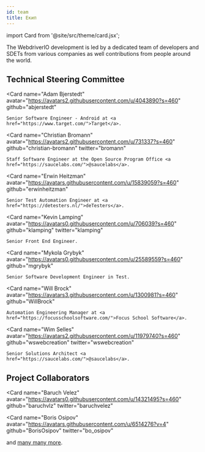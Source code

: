 ```yaml
---
id: team
title: Екип
---
```


import Card from '@site/src/theme/card.jsx';

The WebdriverIO development is led by a dedicated team of developers and SDETs from various companies as well contributions from people around the world.

## Technical Steering Committee

<Card
    name="Adam Bjerstedt"
    avatar="https://avatars2.githubusercontent.com/u/4043890?s=460"
    github="abjerstedt"
>
    Senior Software Engineer - Android at <a href="https://www.target.com/">Target</a>.
</Card>

<Card
    name="Christian Bromann"
    avatar="https://avatars2.githubusercontent.com/u/731337?s=460"
    github="christian-bromann"
    twitter="bromann"
>
    Staff Software Engineer at the Open Source Program Office <a href="https://saucelabs.com/">@saucelabs</a>.
</Card>

<Card
    name="Erwin Heitzman"
    avatar="https://avatars.githubusercontent.com/u/15839059?s=460"
    github="erwinheitzman"
>
    Senior Test Automation Engineer at <a href="https://detesters.nl/">deTesters</a>.
</Card>

<Card
    name="Kevin Lamping"
    avatar="https://avatars0.githubusercontent.com/u/706039?s=460"
    github="klamping"
    twitter="klamping"
>
    Senior Front End Engineer.
</Card>

<Card
    name="Mykola Grybyk"
    avatar="https://avatars0.githubusercontent.com/u/25589559?s=460"
    github="mgrybyk"
>
    Senior Software Development Engineer in Test.
</Card>

<Card
    name="Will Brock"
    avatar="https://avatars3.githubusercontent.com/u/1300981?s=460"
    github="WillBrock"
>
    Automation Engineering Manager at <a href="https://focusschoolsoftware.com/">Focus School Software</a>.
</Card>

<Card
    name="Wim Selles"
    avatar="https://avatars2.githubusercontent.com/u/11979740?s=460"
    github="wswebcreation"
    twitter="wswebcreation"
>
    Senior Solutions Architect <a href="https://saucelabs.com/">@saucelabs</a>.
</Card>

## Project Collaborators

<Card
    name="Baruch Velez"
    avatar="https://avatars0.githubusercontent.com/u/14321495?s=460"
    github="baruchvlz"
    twitter="baruchvelez"
>
</Card>

<Card
    name="Boris Osipov"
    avatar="https://avatars.githubusercontent.com/u/6514276?v=4"
    github="BorisOsipov"
    twitter="bo_osipov"
>
</Card>

and [many many more](https://github.com/orgs/webdriverio/people).
